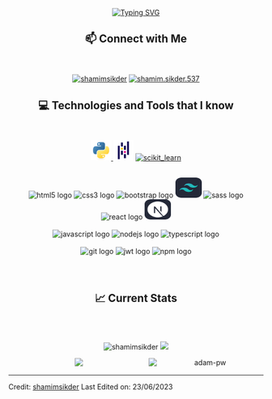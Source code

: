 

<p align="center"><a href="https://github.com/shamimsikder"><img src="https://readme-typing-svg.demolab.com?font=Fira+Code&duration=6000&pause=1000&color=2AA889&center=true&vCenter=true&width=435&lines=Hi+There%2C+I'm+Grzegorz+Gruca%F0%9F%91%8B;A+Self-motivated+Tech+Enthusiast;Always+Learning+New+Things;Love+to+Travel+and+Read+Books" alt="Typing SVG" /></a></p>

<div align="center">
  
## :mailbox: Connect with Me</br>
</div>

<br />
<p align="center">
<a href="https://linkedin.com/in/shamimsikder" target="blank"><img align="center" src="https://raw.githubusercontent.com/rahuldkjain/github-profile-readme-generator/master/src/images/icons/Social/linked-in-alt.svg" alt="shamimsikder" height="30" width="40" /></a>
<a href="https://fb.com/shamim.sikder.537" target="blank"><img align="center" src="https://raw.githubusercontent.com/rahuldkjain/github-profile-readme-generator/master/src/images/icons/Social/facebook.svg" alt="shamim.sikder.537" height="30" width="40" /></a>
</p>


<div align="center">

## :computer: Technologies and Tools that I know
  
<br />
  
<a  margin="10" href="https://www.python.org" target="_blank"><img margin="10px" height="40" src="https://raw.githubusercontent.com/devicons/devicon/master/icons/python/python-original.svg" alt="python"/> </a>
<a  margin="10" href="https://pandas.pydata.org/" target="_blank"><img margin="10px" height="40" src="https://raw.githubusercontent.com/devicons/devicon/2ae2a900d2f041da66e950e4d48052658d850630/icons/pandas/pandas-original.svg" alt="pandas"/></a>
<a  margin="10" href="https://scikit-learn.org/" target="_blank"><img margin="10px" height="40" src="https://upload.wikimedia.org/wikipedia/commons/0/05/Scikit_learn_logo_small.svg" alt="scikit_learn"/> </a>

<br />  
  
<img src="https://cdn.jsdelivr.net/gh/devicons/devicon/icons/html5/html5-original.svg" height="40" width="52" alt="html5 logo"  />
<img src="https://cdn.jsdelivr.net/gh/devicons/devicon/icons/css3/css3-original.svg" height="40" width="52" alt="css3 logo"  />
<img src="https://cdn.jsdelivr.net/gh/devicons/devicon/icons/bootstrap/bootstrap-original.svg" height="40" width="52" alt="bootstrap logo"  />
<img src="https://raw.githubusercontent.com/tandpfun/skill-icons/main/icons/TailwindCSS-Dark.svg" height="40" width="52" alt="tailwindcss logo"  />
<img src="https://cdn.jsdelivr.net/gh/devicons/devicon/icons/sass/sass-original.svg" height="40" width="52" alt="sass logo"  />
<img src="https://cdn.jsdelivr.net/gh/devicons/devicon/icons/react/react-original.svg" height="40" width="52" alt="react logo"  />
<img src="https://raw.githubusercontent.com/tandpfun/skill-icons/main/icons/NextJS-Dark.svg" height="40" width="52" alt="nextjs logo"  />

<br />
<br />  

<img src="https://cdn.jsdelivr.net/gh/devicons/devicon/icons/javascript/javascript-original.svg" height="40" width="52" alt="javascript logo"  />
<img src="https://cdn.jsdelivr.net/gh/devicons/devicon/icons/nodejs/nodejs-original.svg" height="40" width="52" alt="nodejs logo"  />
<img src="https://cdn.jsdelivr.net/gh/devicons/devicon/icons/typescript/typescript-original.svg" height="40" width="52" alt="typescript logo"  />
<br />
<br />  
  
<img src="https://cdn.jsdelivr.net/gh/devicons/devicon/icons/git/git-original.svg" height="40" width="52" alt="git logo"  />
<img src="https://jwt.io/img/icon.svg" height="40" width="52" alt="jwt logo"  />
<img src="https://github.com/devicons/devicon/tree/v2.15.1/icons/npm/npm-orginal-wordmark.svg" height="40" width="52" alt="npm logo"  />
</div>

###

</div>
<br />

<div align="center">
  
 ## :chart_with_upwards_trend: Current Stats
</br>
</div>
<br />
<p align="center"><img width="45%" src="https://github-readme-streak-stats.herokuapp.com/?user=shamimsikder&theme=gotham&show_icons=true" alt="shamimsikder"/>

<img width="45%" src="https://github-readme-stats-ten-gilt.vercel.app/api?username=shamimsikder&show_icons=true&theme=gotham"/>
</p>

<p align="center"><img  width="45%" src="https://github-readme-stats-ten-gilt.vercel.app/api/top-langs/?username=shamimsikder&theme=gotham"/>
<img width="45%" align="right" src="https://github.com/Adam-pw/Adam-pw/blob/main/animation_500_kxa883sd.gif" alt="adam-pw" />

</p>

------

Credit: [shamimsikder](https://github.com/shamimsikder)
Last Edited on: 23/06/2023
